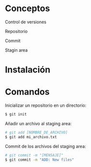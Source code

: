 # Conceptos

Control de versiones

Repositorio

Commit

Stagin area

# Instalación

# Comandos

Inicializar un repositorio en un directorio:

```bash
$ git init
```

Añadir un archivo al staging area:

```bash
# git add [NOMBRE_DE_ARCHIVO]
$ git add mi_archivo.txt
```

Commit de los archivos del staging area:

```bash
# git commit -m "[MENSAJE]"
$ git commit -m "ADD: New files"
```

